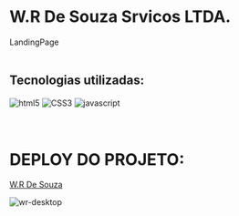 <h1> W.R De Souza Srvicos LTDA.</h1>
<span>LandingPage</span> 
<br>
<br>
<h2>Tecnologias utilizadas:</h2>

<div style="display: inline_block">
    <img align="center" alt="html5" src="https://img.shields.io/badge/HTML5-E34F26?style=for-the-badge&logo=html5&logoColor=white">
    <img align="center" alt="CSS3" src="https://img.shields.io/badge/CSS3-1572B6?style=for-the-badge&logo=css3&logoColor=white">
    <img align="center" alt="javascript" src="https://img.shields.io/badge/JavaScript-323330?style=for-the-badge&logo=javascript&logoColor=F7DF1E">
</div>
<br>
<br>

# DEPLOY DO PROJETO:
<a href="https://wrdesouza.netlify.app">W.R De Souza</a>

![wr-desktop](https://user-images.githubusercontent.com/110504413/227654660-6bb9c974-940e-44cc-b28e-813ece5f67c2.png)
